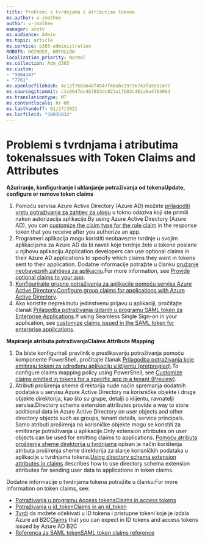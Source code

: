 ```yaml
---
title: Problemi s tvrdnjama i atributima tokena
ms.author: v-jmathew
author: v-jmathew
manager: scotv
ms.audience: Admin
ms.topic: article
ms.service: o365-administration
ROBOTS: NOINDEX, NOFOLLOW
localization_priority: Normal
ms.collection: Adm_O365
ms.custom:
- "9004347"
- "7761"
ms.openlocfilehash: 4c12f768ab4bf4547f48abc19736743fa555c477
ms.sourcegitcommit: c1c6047ec467853dc823a17b02c461a6a476406d
ms.translationtype: MT
ms.contentlocale: hr-HR
ms.lasthandoff: 01/27/2021
ms.locfileid: "50035832"
---
```

# <a name="issues-with-token-claims-and-attributes"></a><span data-ttu-id="d6cbf-102">Problemi s tvrdnjama i atributima tokena</span><span class="sxs-lookup"><span data-stu-id="d6cbf-102">Issues with Token Claims and Attributes</span></span>

<span data-ttu-id="d6cbf-103">**Ažuriranje, konfiguriranje i uklanjanje potraživanja od tokena**</span><span class="sxs-lookup"><span data-stu-id="d6cbf-103">**Update, configure or remove token claims**</span></span>

1. <span data-ttu-id="d6cbf-104">Pomoću servisa Azure Active Directory (Azure AD) možete [prilagoditi vrstu potraživanja za zahtjev za ulogu](https://docs.microsoft.com/azure/active-directory/develop/active-directory-enterprise-app-role-management) u toknu odaziva koji ste primili nakon autorizacija aplikacije.</span><span class="sxs-lookup"><span data-stu-id="d6cbf-104">By using Azure Active Directory (Azure AD), you can [customize the claim type for the role claim](https://docs.microsoft.com/azure/active-directory/develop/active-directory-enterprise-app-role-management) in the response token that you receive after you authorize an app.</span></span>
2. <span data-ttu-id="d6cbf-105">Programeri aplikacija mogu koristiti neobavezne tvrdnje u svojim aplikacijama za Azure AD da bi naveli koje tvrdnje žele u tokene poslane u njihovu aplikaciju.</span><span class="sxs-lookup"><span data-stu-id="d6cbf-105">Application developers can use optional claims in their Azure AD applications to specify which claims they want in tokens sent to their application.</span></span> <span data-ttu-id="d6cbf-106">Dodatne informacije potražite u članku [pružanje neobaveznih zahtjeva za aplikaciju](https://docs.microsoft.com/azure/active-directory/develop/active-directory-optional-claims).</span><span class="sxs-lookup"><span data-stu-id="d6cbf-106">For more information, see [Provide optional claims to your app](https://docs.microsoft.com/azure/active-directory/develop/active-directory-optional-claims).</span></span>
3. <span data-ttu-id="d6cbf-107">[Konfigurirajte grupne potraživanja za aplikacije pomoću servisa Azure Active Directory](https://docs.microsoft.com/azure/active-directory/hybrid/how-to-connect-fed-group-claims).</span><span class="sxs-lookup"><span data-stu-id="d6cbf-107">[Configure group claims for applications with Azure Active Directory](https://docs.microsoft.com/azure/active-directory/hybrid/how-to-connect-fed-group-claims).</span></span>
4. <span data-ttu-id="d6cbf-108">Ako koristite neprekinutu jedinstvenu prijavu u aplikaciji, pročitajte članak [Prilagodba potraživanja izdanih u programu SAML token za Enterprise Applications](https://docs.microsoft.com/azure/active-directory/develop/active-directory-saml-claims-customization).</span><span class="sxs-lookup"><span data-stu-id="d6cbf-108">If using Seamless Single Sign-on in your application, see [customize claims issued in the SAML token for enterprise applications](https://docs.microsoft.com/azure/active-directory/develop/active-directory-saml-claims-customization).</span></span>

<span data-ttu-id="d6cbf-109">**Mapiranje atributa potraživanja**</span><span class="sxs-lookup"><span data-stu-id="d6cbf-109">**Claims Attribute Mapping**</span></span>

1. <span data-ttu-id="d6cbf-110">Da biste konfigurirali pravilnik o preslikavanju potraživanja pomoću komponente PowerShell, pročitajte članak [Prilagodba potraživanja koje emitiraju tokeni za određenu aplikaciju u klijentu (pretpregled)](https://docs.microsoft.com/azure/active-directory/develop/active-directory-claims-mapping).</span><span class="sxs-lookup"><span data-stu-id="d6cbf-110">To configure claims mapping policy using PowerShell, see [Customize claims emitted in tokens for a specific app in a tenant (Preview)](https://docs.microsoft.com/azure/active-directory/develop/active-directory-claims-mapping).</span></span>
2. <span data-ttu-id="d6cbf-111">Atributi proširenja sheme direktorija nude način spremanja dodatnih podataka u servisu Azure Active Directory na korisničke objekte i druge objekte direktorija, kao što su grupe, detalji o klijentu, ravnatelji servisa.</span><span class="sxs-lookup"><span data-stu-id="d6cbf-111">Directory schema extension attributes provide a way to store additional data in Azure Active Directory on user objects and other directory objects such as groups, tenant details, service principals.</span></span> <span data-ttu-id="d6cbf-112">Samo atributi proširenja na korisničke objekte mogu se koristiti za emitiranje potraživanja u aplikacije.</span><span class="sxs-lookup"><span data-stu-id="d6cbf-112">Only extension attributes on user objects can be used for emitting claims to applications.</span></span> <span data-ttu-id="d6cbf-113">[Pomoću atributa proširenja sheme direktorija u tvrdnjama](https://docs.microsoft.com/azure/active-directory/develop/active-directory-schema-extensions) opisan je način korištenja atributa proširenja sheme direktorija za slanje korisničkih podataka u aplikacije u tvrdnjama tokena.</span><span class="sxs-lookup"><span data-stu-id="d6cbf-113">[Using directory schema extension attributes in claims](https://docs.microsoft.com/azure/active-directory/develop/active-directory-schema-extensions) describes how to use directory schema extension attributes for sending user data to applications in token claims.</span></span>

<span data-ttu-id="d6cbf-114">Dodatne informacije o tvrdnjama tokena potražite u članku:</span><span class="sxs-lookup"><span data-stu-id="d6cbf-114">For more information on token claims, see:</span></span>

- [<span data-ttu-id="d6cbf-115">Potraživanja u programu Access tokens</span><span class="sxs-lookup"><span data-stu-id="d6cbf-115">Claims in access tokens</span></span>](https://docs.microsoft.com/azure/active-directory/develop/access-tokens#claims-in-access-tokens)
- [<span data-ttu-id="d6cbf-116">Potraživanja u id_token</span><span class="sxs-lookup"><span data-stu-id="d6cbf-116">Claims in an id_token</span></span>](https://docs.microsoft.com/azure/active-directory/develop/id-tokens#claims-in-an-id_token)
- <span data-ttu-id="d6cbf-117">[Tvrdi](https://docs.microsoft.com/azure/active-directory-b2c/tokens-overview#claims) da možete očekivati u ID tokena i pristupne tokeni koje je izdala Azure ad B2C</span><span class="sxs-lookup"><span data-stu-id="d6cbf-117">[Claims](https://docs.microsoft.com/azure/active-directory-b2c/tokens-overview#claims) that you can expect in ID tokens and access tokens issued by Azure AD B2C</span></span>
- [<span data-ttu-id="d6cbf-118">Referenca za SAML token</span><span class="sxs-lookup"><span data-stu-id="d6cbf-118">SAML token claims reference</span></span>](https://docs.microsoft.com/azure/active-directory/develop/reference-saml-tokens)
